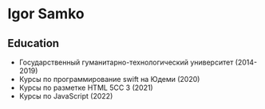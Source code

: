 # Igor Samko

## Education

* Государственный гуманитарно-технологический университет (2014-2019)
* Курсы по программирование swift на Юдеми (2020)
* Курсы по разметке HTML 5CC 3 (2021)
* Курсы по JavaScript (2022)
